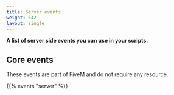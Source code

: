 ```yaml
---
title: Server events
weight: 542
layout: single
---
```


**A list of server side events you can use in your scripts.**

Core events
-----------

These events are part of FiveM and do not require any resource.

{{% events "server" %}}
